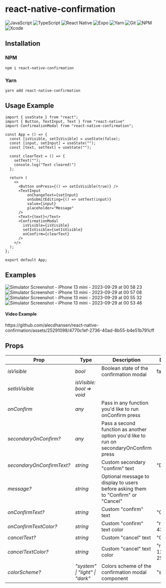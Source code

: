 # react-native-confirmation

![JavaScript](https://img.shields.io/badge/javascript-%23323330.svg?style=for-the-badge&logo=javascript&logoColor=%23F7DF1E)
![TypeScript](https://img.shields.io/badge/typescript-%23007ACC.svg?style=for-the-badge&logo=typescript&logoColor=white)
![React Native](https://img.shields.io/badge/react_native-%2320232a.svg?style=for-the-badge&logo=react&logoColor=%2361DAFB)
![Expo](https://img.shields.io/badge/expo-1C1E24?style=for-the-badge&logo=expo&logoColor=#D04A37)
![Yarn](https://img.shields.io/badge/yarn-%232C8EBB.svg?style=for-the-badge&logo=yarn&logoColor=white)
![Git](https://img.shields.io/badge/git-%23F05033.svg?style=for-the-badge&logo=git&logoColor=white)
![NPM](https://img.shields.io/badge/NPM-%23000000.svg?style=for-the-badge&logo=npm&logoColor=white)
![Xcode](https://img.shields.io/badge/Xcode-007ACC?style=for-the-badge&logo=Xcode&logoColor=white)

<h2>Installation</h2>
<h3>NPM</h3>

```
npm i react-native-confirmation
```

<h3>Yarn</h3>

```
yarn add react-native-confirmation
```

<h2>Usage Example</h2>

```
import { useState } from "react";
import { Button, TextInput, Text } from "react-native"
import ConfirmationModal from "react-native-confirmation";

const App = () => {
  const [isVisible, setIsVisible] = useState(false);
  const [input, setInput] = useState("");
  const [text, setText] = useState("");

  const clearText = () => {
    setText("");
    console.log("Text cleared!")
  };

  return (
    <>
      <Button onPress={() => setIsVisible(true)} />
      <TextInput
          onChangeText={setInput}
          onSubmitEditing={() => setText(input)}
          value={input}
          placeholder="Message"
      />
      <Text>{text}</Text>
      <ConfirmationModal
        isVisible={isVisible}
        setIsVisible={setIsVisible}
        onConfirm={clearText}
      />
    </>
  );
};

export default App;
```

<h2>Examples</h2>

![Simulator Screenshot - iPhone 13 mini - 2023-09-29 at 00 58 23](https://github.com/alecdhansen/react-native-confirmation/assets/25291098/6f1d662c-eeb6-46df-b498-d453e627bf5f)
![Simulator Screenshot - iPhone 13 mini - 2023-09-29 at 00 57 08](https://github.com/alecdhansen/react-native-confirmation/assets/25291098/fa76fb2a-7241-4bce-8214-83de88f14c3e)
![Simulator Screenshot - iPhone 13 mini - 2023-09-29 at 00 55 32](https://github.com/alecdhansen/react-native-confirmation/assets/25291098/7199f36e-c6ee-4645-9222-17185ea14ccd)
![Simulator Screenshot - iPhone 13 mini - 2023-09-29 at 00 53 46](https://github.com/alecdhansen/react-native-confirmation/assets/25291098/48877f4f-0e1e-46b2-9501-800235d65a85)

<h4>Video Example</h4>
https://github.com/alecdhansen/react-native-confirmation/assets/25291098/4770c1ef-2736-40ad-8b55-b4e51b791cff

<h2>Props</h2>

| **Prop**                  | **Type**                        | **Description**                                                                        | **Default**         |
| ------------------------- | ------------------------------- | -------------------------------------------------------------------------------------- | ------------------- |
| _isVisible_               | _bool_                          | Boolean state of the confirmation modal                                                | false               |
| _setIsVisible_            | _isVisible: bool => void_       |                                                                                        |                     |
| _onConfirm_               | _any_                           | Pass in any function you'd like to run onConfirm press                                 |                     |
| _secondaryOnConfirm?_     | _any_                           | Pass a second function as another option you'd like to run on secondaryOnConfirm press |                     |
| _secondaryOnConfirmText?_ | _string_                        | Custom secondary "confirm" text                                                        | "Delete"            |
| _message?_                | _string_                        | Optional message to display to users before asking them to "Confirm" or "Cancel"       |                     |
| _onConfirmText?_          | _string_                        | Custom "confirm" text                                                                  | "Confirm"           |
| _onConfirmTextColor?_     | _string_                        | Custom "confirm" text color                                                            | "rgb(227, 43, 44)"  |
| _cancelText?_             | _string_                        | Custom "cancel" text                                                                   | "Cancel"            |
| _cancelTextColor?_        | _string_                        | Custom "cancel" text color                                                             | "rgb(56, 124, 254)" |
| _colorScheme?_            | _"system" \| "light" \| "dark"_ | Colors scheme of the confirmation modal component                                      | "system"            |

<!-- https://www.tablesgenerator.com/markdown_tables# -->
